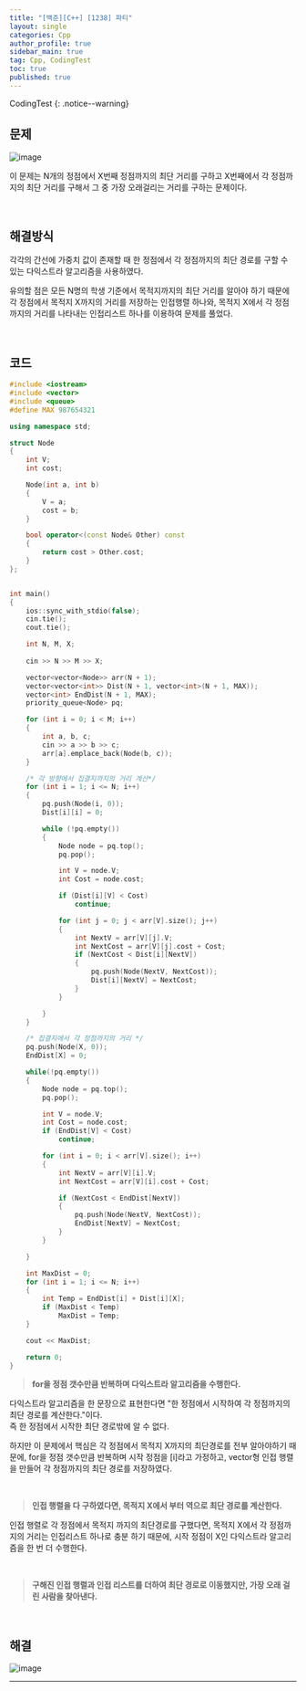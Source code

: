 ```yaml
---
title: "[백준][C++] [1238] 파티"
layout: single
categories: Cpp
author_profile: true
sidebar_main: true
tag: Cpp, CodingTest
toc: true
published: true
---
```






CodingTest
{: .notice--warning}



## 문제

![image](https://github.com/PREADIM/PREADIM.github.io/assets/69719507/05f2c305-5a53-4a76-840c-3e375495122b)

이 문제는 N개의 정점에서 X번째 정점까지의 최단 거리를 구하고 X번째에서 각 정점까지의 최단 거리를 구해서 그 중 가장 오래걸리는 거리를 구하는 문제이다.



<br>



## 해결방식


각각의 간선에 가중치 값이 존재할 때 한 정점에서 각 정점까지의 최단 경로를 구할 수 있는 다익스트라 알고리즘을 사용하였다. 

유의할 점은 모든 N명의 학생 기준에서 목적지까지의 최단 거리를 알아야 하기 때문에 각 정점에서 목적지 X까지의 거리를 저장하는 인접행렬 하나와, 목적지 X에서 각 정점까지의 거리를 나타내는 인접리스트 하나를 이용하여 문제를 풀었다.


<br>


## 코드



```cpp
#include <iostream>
#include <vector>
#include <queue>
#define MAX 987654321

using namespace std;

struct Node
{
	int V;
	int cost;

	Node(int a, int b)
	{
		V = a;
		cost = b;
	}

	bool operator<(const Node& Other) const
	{
		return cost > Other.cost;
	}
};


int main()
{
	ios::sync_with_stdio(false);
	cin.tie();
	cout.tie();

	int N, M, X;
	
	cin >> N >> M >> X;

	vector<vector<Node>> arr(N + 1);
	vector<vector<int>> Dist(N + 1, vector<int>(N + 1, MAX));
	vector<int> EndDist(N + 1, MAX);
	priority_queue<Node> pq;

	for (int i = 0; i < M; i++)
	{
		int a, b, c;
		cin >> a >> b >> c;
		arr[a].emplace_back(Node(b, c));
	}

	/* 각 방향에서 집결지까지의 거리 계산*/
	for (int i = 1; i <= N; i++)
	{
		pq.push(Node(i, 0));
		Dist[i][i] = 0;

		while (!pq.empty())
		{
			Node node = pq.top();
			pq.pop();

			int V = node.V;
			int Cost = node.cost;

			if (Dist[i][V] < Cost)
				continue;

			for (int j = 0; j < arr[V].size(); j++)
			{
				int NextV = arr[V][j].V;
				int NextCost = arr[V][j].cost + Cost;
				if (NextCost < Dist[i][NextV])
				{
					pq.push(Node(NextV, NextCost));
					Dist[i][NextV] = NextCost;
				}
			}

		}
	}

	/* 집결지에서 각 정점까지의 거리 */
	pq.push(Node(X, 0));
	EndDist[X] = 0;

	while(!pq.empty())
	{
		Node node = pq.top();
		pq.pop();

		int V = node.V;
		int Cost = node.cost;
		if (EndDist[V] < Cost)
			continue;

		for (int i = 0; i < arr[V].size(); i++)
		{
			int NextV = arr[V][i].V;
			int NextCost = arr[V][i].cost + Cost;

			if (NextCost < EndDist[NextV])
			{
				pq.push(Node(NextV, NextCost));
				EndDist[NextV] = NextCost;
			}
		}

	}

	int MaxDist = 0;
	for (int i = 1; i <= N; i++)
	{
		int Temp = EndDist[i] + Dist[i][X];
		if (MaxDist < Temp)
			MaxDist = Temp;
	}

	cout << MaxDist;

	return 0;
}

```


> **for을 정점 갯수만큼 반복하며 다익스트라 알고리즘을 수행한다.**

다익스트라 알고리즘을 한 문장으로 표현한다면  "한 정점에서 시작하여 각 정점까지의 최단 경로를 계산한다."이다.   
 즉 한 정점에서 시작한 최단 경로밖에 알 수 없다.

하지만 이 문제에서 핵심은 각 정점에서 목적지 X까지의 최단경로를 전부 알아야하기 때문에, for을 정점 갯수만큼 반복하며 시작 정점을 [i]라고 가정하고, vector형 인접 행렬을 만들어 각 정점까지의 최단 경로를 저장하였다.


<br>

> **인접 행렬을 다 구하였다면, 목적지 X에서 부터 역으로 최단 경로를 계산한다.**

 인접 행렬로 각 정점에서 목적지 까지의 최단경로를 구했다면, 목적지 X에서 각 정점까지의 거리는 인접리스트 하나로 충분 하기 때문에, 시작 정점이 X인 다익스트라 알고리즘을 한 번 더 수행한다.

<br>

> **구해진 인접 행렬과 인접 리스트를 더하여 최단 경로로 이동했지만, 가장 오래 걸린 사람을 찾아낸다.**


<br>


## 해결

![image](https://github.com/PREADIM/PREADIM.github.io/assets/69719507/4a1ba1d9-4899-43f7-9f9e-0626a6117f36)




***